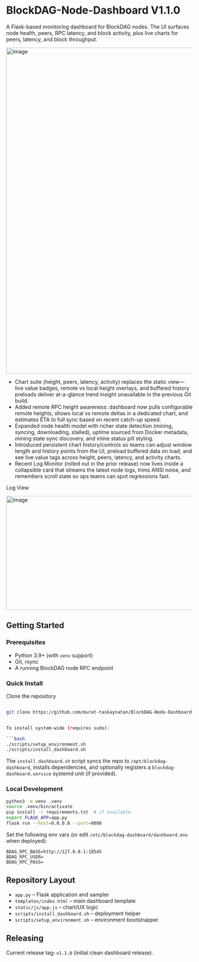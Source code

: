 # BlockDAG-Node-Dashboard V1.1.0
A Flask-based monitoring dashboard for BlockDAG nodes. The UI surfaces node health, peers, RPC latency, and block activity, plus live charts for peers, latency, and block throughput.

<img width="1078" height="880" alt="image" src="https://github.com/user-attachments/assets/dee39e62-66ba-41e5-8a04-c1fdcada6ba1" />



 -  Chart suite (height, peers, latency, activity) replaces the static view—live value badges, remote vs local height
    overlays, and buffered history preloads deliver at-a-glance trend insight unavailable in the previous Git build.
  - Added remote RPC height awareness: dashboard now pulls configurable remote heights, shows local vs remote deltas in a
    dedicated chart, and estimates ETA to full sync based on recent catch-up speed.
  - Expanded node health model with richer state detection (mining, syncing, downloading, stalled), uptime sourced from
    Docker metadata, mining state sync discovery, and inline status pill styling.
  - Introduced persistent chart history/controls so teams can adjust window length and history points from the UI, preload
    buffered data on load, and see live value tags across height, peers, latency, and activity charts.
  - Recent Log Monitor (rolled out in the prior release) now lives inside a collapsible card that streams the latest node
    logs, trims ANSI noise, and remembers scroll state so ops teams can spot regressions fast.

   Log View
   
<img width="1077" height="308" alt="image" src="https://github.com/user-attachments/assets/562dc940-ab93-483f-bc92-6c9e660ecd20" />


    

## Getting Started

### Prerequisites
- Python 3.9+ (with `venv` support)
- Git, rsync
- A running BlockDAG node RPC endpoint

### Quick Install

Clone the repository

```bash

git clone https://github.com/murat-taskaynatan/BlockDAG-Node-Dashboard.git


To install system-wide (requires sudo):

```bash
./scripts/setup_environment.sh
./scripts/install_dashboard.sh
```

The `install_dashboard.sh` script syncs the repo to `/opt/blockdag-dashboard`, installs dependencies, and optionally registers a `blockdag-dashboard.service` systemd unit (if provided).

### Local Development

```bash
python3 -m venv .venv
source .venv/bin/activate
pip install -r requirements.txt  # if available
export FLASK_APP=app.py
flask run --host=0.0.0.0 --port=8080
```

Set the following env vars (or edit `/etc/blockdag-dashboard/dashboard.env` when deployed):

```
BDAG_RPC_BASE=http://127.0.0.1:18545
BDAG_RPC_USER=
BDAG_RPC_PASS=
```

## Repository Layout
- `app.py` – Flask application and sampler
- `templates/index.html` – main dashboard template
- `static/js/app.js` – chart/UX logic
- `scripts/install_dashboard.sh` – deployment helper
- `scripts/setup_environment.sh` – environment bootstrapper

## Releasing

Current release tag: `v1.1.0` (initial clean dashboard release).


